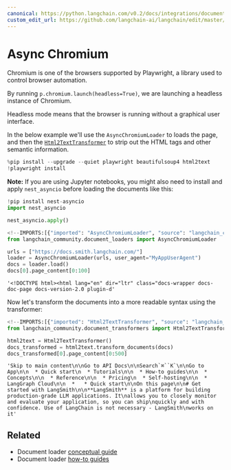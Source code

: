 ```yaml
---
canonical: https://python.langchain.com/v0.2/docs/integrations/document_loaders/async_chromium/
custom_edit_url: https://github.com/langchain-ai/langchain/edit/master/docs/docs/integrations/document_loaders/async_chromium.ipynb
---
```


# Async Chromium

Chromium is one of the browsers supported by Playwright, a library used to control browser automation. 

By running `p.chromium.launch(headless=True)`, we are launching a headless instance of Chromium. 

Headless mode means that the browser is running without a graphical user interface.

In the below example we'll use the `AsyncChromiumLoader` to loads the page, and then the [`Html2TextTransformer`](/docs/integrations/document_transformers/html2text/) to strip out the HTML tags and other semantic information.

```python
%pip install --upgrade --quiet playwright beautifulsoup4 html2text
!playwright install
```

**Note:** If you are using Jupyter notebooks, you might also need to install and apply `nest_asyncio` before loading the documents like this:

```python
!pip install nest-asyncio
import nest_asyncio

nest_asyncio.apply()
```

```python
<!--IMPORTS:[{"imported": "AsyncChromiumLoader", "source": "langchain_community.document_loaders", "docs": "https://api.python.langchain.com/en/latest/document_loaders/langchain_community.document_loaders.chromium.AsyncChromiumLoader.html", "title": "Async Chromium"}]-->
from langchain_community.document_loaders import AsyncChromiumLoader

urls = ["https://docs.smith.langchain.com/"]
loader = AsyncChromiumLoader(urls, user_agent="MyAppUserAgent")
docs = loader.load()
docs[0].page_content[0:100]
```

```output
'<!DOCTYPE html><html lang="en" dir="ltr" class="docs-wrapper docs-doc-page docs-version-2.0 plugin-d'
```

Now let's transform the documents into a more readable syntax using the transformer:

```python
<!--IMPORTS:[{"imported": "Html2TextTransformer", "source": "langchain_community.document_transformers", "docs": "https://api.python.langchain.com/en/latest/document_transformers/langchain_community.document_transformers.html2text.Html2TextTransformer.html", "title": "Async Chromium"}]-->
from langchain_community.document_transformers import Html2TextTransformer

html2text = Html2TextTransformer()
docs_transformed = html2text.transform_documents(docs)
docs_transformed[0].page_content[0:500]
```

```output
'Skip to main content\n\nGo to API Docs\n\nSearch`⌘``K`\n\nGo to App\n\n  * Quick start\n  * Tutorials\n\n  * How-to guides\n\n  * Concepts\n\n  * Reference\n\n  * Pricing\n  * Self-hosting\n\n  * LangGraph Cloud\n\n  *   * Quick start\n\nOn this page\n\n# Get started with LangSmith\n\n**LangSmith** is a platform for building production-grade LLM applications. It\nallows you to closely monitor and evaluate your application, so you can ship\nquickly and with confidence. Use of LangChain is not necessary - LangSmith\nworks on it'
```

## Related

- Document loader [conceptual guide](/docs/concepts/#document-loaders)
- Document loader [how-to guides](/docs/how_to/#document-loaders)